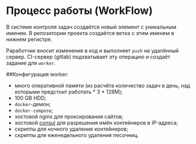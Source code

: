 # Процесс работы (WorkFlow)

В системе контроля задач создаётся новый элемент с уникальным именем.
В репозитории проекта создаётся ветка с этим именем в нижнем регистре.

Раработчик вносит изменения в код и выполняет `push` на удалённый сервер.
CI-сервер (gitlab) подхватывает эту операцию и создаёт задание для `worker`.

##Конфигурация worker:

* много оперативной памяти (из расчёта количество задач в день, над которыми предстоит работать * 3 * 128M);
* 100 GB HDD;
* `docker`-демон;
* `docker-compose`;
* хостовой nginx для проксирования сайтов;
* хостовой [consul](https://consul.io) для разрешения имён контейнеров в IP-адреса;
* скрипты для ночного удаления контейнеров;
* скрипты для еженедельного удаления песочниц.

